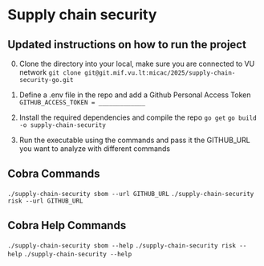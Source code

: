 # Supply chain security

## Updated instructions on how to run the project

0. Clone the directory into your local, make sure you are connected to VU network
`git clone git@git.mif.vu.lt:micac/2025/supply-chain-security-go.git`

1. Define a .env file in the repo and add a Github Personal Access Token
`GITHUB_ACCESS_TOKEN = _____________`

2. Install the required dependencies and compile the repo
`go get`
`go build -o supply-chain-security`

3. Run the executable using the commands and pass it the GITHUB_URL you want to analyze with different commands
## Cobra Commands
`./supply-chain-security sbom --url GITHUB_URL`
`./supply-chain-security risk --url GITHUB_URL`

## Cobra Help Commands
`./supply-chain-security sbom --help`
`./supply-chain-security risk --help`
`./supply-chain-security --help`



